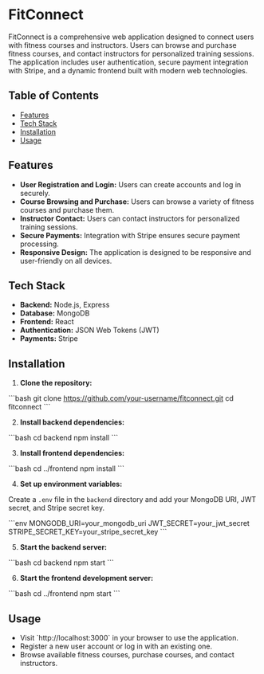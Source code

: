 # FitConnect

FitConnect is a comprehensive web application designed to connect users with fitness courses and instructors. Users can browse and purchase fitness courses, and contact instructors for personalized training sessions. The application includes user authentication, secure payment integration with Stripe, and a dynamic frontend built with modern web technologies.

## Table of Contents

- [Features](#features)
- [Tech Stack](#tech-stack)
- [Installation](#installation)
- [Usage](#usage)

## Features

- **User Registration and Login:** Users can create accounts and log in securely.
- **Course Browsing and Purchase:** Users can browse a variety of fitness courses and purchase them.
- **Instructor Contact:** Users can contact instructors for personalized training sessions.
- **Secure Payments:** Integration with Stripe ensures secure payment processing.
- **Responsive Design:** The application is designed to be responsive and user-friendly on all devices.

## Tech Stack

- **Backend:** Node.js, Express
- **Database:** MongoDB
- **Frontend:** React
- **Authentication:** JSON Web Tokens (JWT)
- **Payments:** Stripe

## Installation

1. **Clone the repository:**

\`\`\`bash
git clone https://github.com/your-username/fitconnect.git
cd fitconnect
\`\`\`

2. **Install backend dependencies:**

\`\`\`bash
cd backend
npm install
\`\`\`

3. **Install frontend dependencies:**

\`\`\`bash
cd ../frontend
npm install
\`\`\`

4. **Set up environment variables:**

Create a `.env` file in the `backend` directory and add your MongoDB URI, JWT secret, and Stripe secret key.

\`\`\`env
MONGODB_URI=your_mongodb_uri
JWT_SECRET=your_jwt_secret
STRIPE_SECRET_KEY=your_stripe_secret_key
\`\`\`

5. **Start the backend server:**

\`\`\`bash
cd backend
npm start
\`\`\`

6. **Start the frontend development server:**

\`\`\`bash
cd ../frontend
npm start
\`\`\`

## Usage

- Visit \`http://localhost:3000\` in your browser to use the application.
- Register a new user account or log in with an existing one.
- Browse available fitness courses, purchase courses, and contact instructors.

